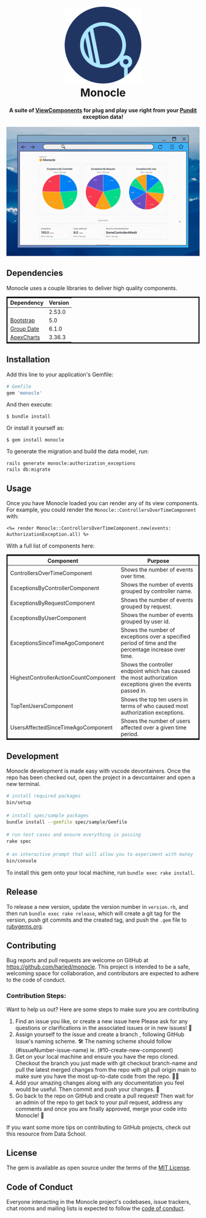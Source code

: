 
<h1 align="center">
  <br>
  <img src="monocle_logo.svg" alt="Monocle" width="200">
  <br>
  Monocle
  <br>
</h1>

<h4 align="center">

A suite of [ViewComponents](https://github.com/github/view_component) for plug and play use right from your [Pundit](https://github.com/varvet/pundit) exception data!

</h4>

<img src="monocle_dashboard.gif" alt="Monocle Dashboard">

## Dependencies
Monocle uses a couple libraries to deliver high quality components.

<table style="width: 100%; border: solid;">
  <thead>
    <tr>
      <th>Dependency</th>
      <th>Version</th>
    </tr>
  </thead>
  <tbody>
    <tr>
      <td><a href="https://github.com/ViewComponent/view_component"></a></td>
      <td>2.53.0</td>
    </tr>
    <tr>
      <td><a href="https://getbootstrap.com/docs/5.0/getting-started/introduction/">Bootstrap</a></td>
      <td>5.0</td>
    </tr>
    <tr>
      <td><a href="https://github.com/ankane/groupdate">Group Date</a></td>
      <td>6.1.0</td>
    </tr>
    <tr>
      <td><a href="https://www.npmjs.com/package/apexcharts">ApexCharts</a></td>
      <td>3.36.3</td>
    </tr>
  </tbody>
</table>

## Installation

Add this line to your application's Gemfile:

```ruby
# Gemfile
gem 'monocle'
```

And then execute:

    $ bundle install

Or install it yourself as:

    $ gem install monocle

To generate the migration and build the data model, run:

```base
rails generate monocle:authorization_exceptions
rails db:migrate
```

## Usage
Once you have Monocle loaded you can render any of its view components. For example, you could render the `Monocle::ControllersOverTimeComponent` with:

```erb
<%= render Monocle::ControllersOverTimeComponent.new(events: AuthorizationException.all) %>
```

With a full list of components here:
<table style="width: 100%; border: solid;">
  <thead>
    <tr>
      <th>Component</th>
      <th>Purpose</th>
    </tr>
  </thead>
  <tbody>
    <tr>
      <td>ControllersOverTimeComponent</td>
      <td>Shows the number of events over time.</td>
    </tr>
    <tr>
      <td>ExceptionsByControllerComponent</td>
      <td>Shows the number of events grouped by controller name.</td>
    </tr>
    <tr>
      <td>ExceptionsByRequestComponent</td>
      <td>Shows the number of events grouped by request.</td>
    </tr>
    <tr>
      <td>ExceptionsByUserComponent</td>
      <td>Shows the number of events grouped by user id.</td>
    </tr>
    <tr>
      <td>ExceptionsSinceTimeAgoComponent</td>
      <td>Shows the number of exceptions over a specified period of time and the percentage increase over time.</td>
    </tr>
    <tr>
      <td>HighestControllerActionCountComponent</td>
      <td>Shows the controller endpoint which has caused the most authorization exceptions given the events passed in.</td>
    </tr>
    <tr>
      <td>TopTenUsersComponent</td>
      <td>Shows the top ten users in terms of who caused most authorization exceptions.</td>
    </tr>
    <tr>
      <td>UsersAffectedSinceTimeAgoComponent</td>
      <td>Shows the number of users affected over a given time period.</td>
    </tr>
  </tbody>
</table>

## Development

Monocle development is made easy with vscode devontainers. Once the repo has been checked out, open the project in a devcontainer and 
open a new terminal.

```bash
# install required packages
bin/setup

# install spec/sample packages
bundle install --gemfile spec/sample/Gemfile

# run test cases and ensure everything is passing
rake spec

# an interactive prompt that will allow you to experiment with matey
bin/console
```

To install this gem onto your local machine, run `bundle exec rake install`. 

## Release

To release a new version, update the version number in `version.rb`, and then run `bundle exec rake release`, which will create a git tag for the version, push git commits and the created tag, and push the `.gem` file to [rubygems.org](https://rubygems.org).

## Contributing
Bug reports and pull requests are welcome on GitHub at https://github.com/harled/monocle. This project is intended to be a safe, welcoming space for collaboration, and contributors are expected to adhere to the code of conduct.

### Contribution Steps:

Want to help us out? Here are some steps to make sure you are contributing

1. Find an issue you like, or create a new issue here
Please ask for any questions or clarifications in the associated issues or in new issues! 🤔
2. Assign yourself to the issue and create a branch , following GitHub Issue's naming scheme. 🛠️
The naming scheme should follow (#issueNumber-issue-name) ie. (#10-create-new-component)
3. Get on your local machine and ensure you have the repo cloned. Checkout the branch you just made with git checkout branch-name and pull the latest merged changes from the repo with git pull origin main to make sure you have the most up-to-date code from the repo. 👩‍💻
4. Add your amazing changes along with any documentation you feel would be useful. Then commit and push your changes. 🌟
5. Go back to the repo on GitHub and create a pull request! Then wait for an admin of the repo to get back to your pull request, address any comments and once you are finally approved, merge your code into Monocle! 🎉

If you want some more tips on contributing to GitHub projects, check out this resource from Data School.

## License

The gem is available as open source under the terms of the [MIT License](https://opensource.org/licenses/MIT).

## Code of Conduct

Everyone interacting in the Monocle project's codebases, issue trackers, chat rooms and mailing lists is expected to follow the [code of conduct](CODE_OF_CONDUCT.md).
